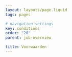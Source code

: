 ```yaml
---
layout: layouts/page.liquid
tags: pages

# navigation settings
key: conditions
order: "20" 
parent: job-overview

title: Voorwaarden
---
```

